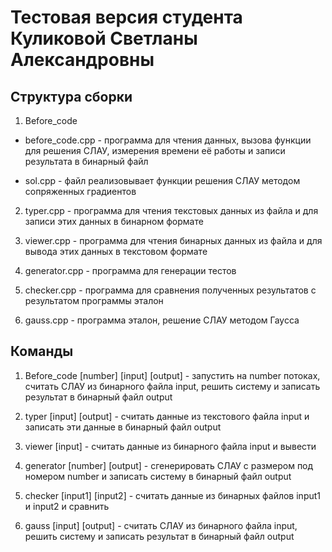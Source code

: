 # Тестовая версия студента Куликовой Светланы Александровны

## Структура сборки

1) Before_code

- before_code.cpp - программа для чтения данных, вызова функции для решения СЛАУ, измерения времени её работы и записи результата в бинарный файл

- sol.cpp - файл реализовывает функции решения СЛАУ методом сопряженных градиентов

2) typer.cpp - программа для чтения текстовых данных из файла и для записи этих данных в бинарном формате

3) viewer.cpp - программа для чтения бинарных данных из файла и для вывода этих данных в текстовом формате

4) generator.cpp - программа для генерации тестов

5) checker.cpp - программа для сравнения полученных результатов с результатом программы эталон

6) gauss.cpp - программа эталон, решение СЛАУ методом Гаусса

## Команды

1) Before_code [number] [input] [output] - запустить на number потоках, считать СЛАУ из бинарного файла input, решить систему и записать результат в бинарный файл output

2) typer [input] [output] - считать данные из текстового файла input и записать эти данные в бинарный файл output

3) viewer [input] - считать данные из бинарного файла input и вывести

4) generator [number] [output] - сгенерировать СЛАУ с размером под номером number и записать систему в бинарный файл output

5) checker [input1] [input2] - считать данные из бинарных файлов input1 и input2 и сравнить

6) gauss [input] [output] - считать СЛАУ из бинарного файла input, решить систему и записать результат в бинарный файл output
